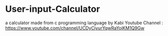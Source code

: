 # User-input-Calculator
a calculator made from c programming language by Kabi
Youtube Channel : https://www.youtube.com/channel/UCDyCiyurYqwRaYojKM1Q9Gw
